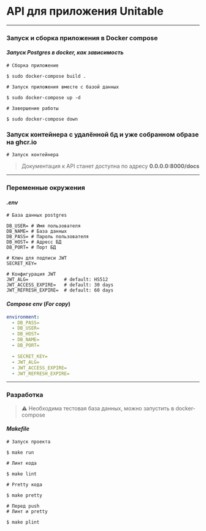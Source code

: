 # API для приложения Unitable

<hr>

### Запуск и сборка приложения в Docker compose
#### *Запуск Postgres в docker, как зависимость*

```shell
# Сборка приложение

$ sudo docker-compose build .
```

```shell
# Запуск приложения вместе с базой данных

$ sudo docker-compose up -d
```

```shell
# Завершение работы

$ sudo docker-compose down
```

### Запуск контейнера с удалённой бд и уже собранном образе на ghcr.io

```shell
# Запуск контейнера
```

> Документация к API станет доступна по адресу **0.0.0.0:8000/docs**
<hr>

### Переменные окружения

#### *.env*

```dotenv
# База данных postgres

DB_USER= # Имя пользователя
DB_NAME= # База данных
DB_PASS= # Пароль пользователя
DB_HOST= # Адресс БД
DB_PORT= # Порт БД

# Ключ для подписи JWT
SECRET_KEY=

# Конфигурация JWT
JWT_ALG=             # default: HS512
JWT_ACCESS_EXPIRE=   # default: 30 days
JWT_REFRESH_EXPIRE=  # default: 60 days
```

#### *Compose env* (*For copy*)
```yaml
environment:
  - DB_PASS=
  - DB_USER=
  - DB_HOST=
  - DB_NAME=
  - DB_PORT=

  - SECRET_KEY=
  - JWT_ALG=
  - JWT_ACCESS_EXPIRE=
  - JWT_REFRESH_EXPIRE=
```

<hr>

### Разработка

> :warning: Необходима тестовая база данных, можно запустить в docker-compose

#### *Makefile*

```shell
# Запуск проекта

$ make run
```

```shell
# Линт кода

$ make lint
```

```shell
# Pretty кода

$ make pretty
```

```shell
# Перед push
# Линт и pretty

$ make plint
```